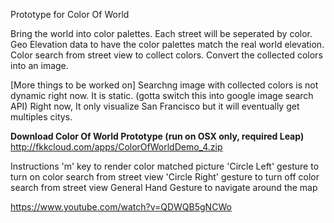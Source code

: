 Prototype for Color Of World

Bring the world into color palettes.
Each street will be seperated by color.
Geo Elevation data to have the color palettes match the real world elevation.
Color search from street view to collect colors.
Convert the collected colors into an image.

[More things to be worked on]
Searchng image with collected colors is not dynamic right now. It is static. (gotta switch this into google image search API)
Right now, It only visualize San Francisco but it will eventually get multiples citys.


<b>Download Color Of World Prototype (run on OSX only, required Leap) </b>  
http://fkkcloud.com/apps/ColorOfWorldDemo_4.zip


Instructions
'm' key to render color matched picture
'Circle Left' gesture to turn on color search from street view
'Circle Right' gesture to turn off color search from street view
General Hand Gesture to navigate around the map

https://www.youtube.com/watch?v=QDWQB5gNCWo




